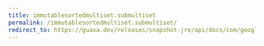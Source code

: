 ```yaml
---
title: immutablesortedmultiset.submultiset
permalink: /immutablesortedmultiset.submultiset/
redirect_to: https://guava.dev/releases/snapshot-jre/api/docs/com/google/common/collect/ImmutableSortedMultiset.html#subMultiset-E-com.google.common.collect.BoundType-E-com.google.common.collect.BoundType-
---
```

